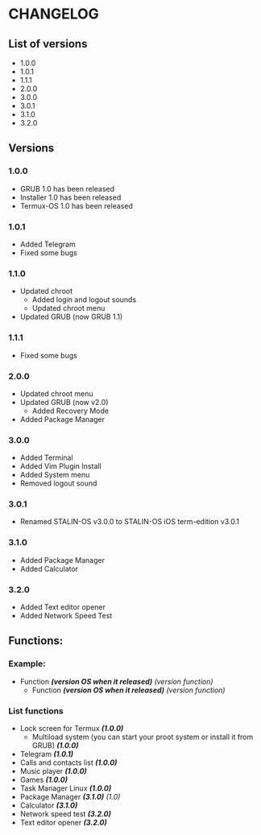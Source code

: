 # CHANGELOG

## List of versions

* 1.0.0
* 1.0.1
* 1.1.1
* 2.0.0
* 3.0.0
* 3.0.1
* 3.1.0
* 3.2.0

## Versions

### 1.0.0

* GRUB 1.0 has been released
* Installer 1.0 has been released
* Termux-OS 1.0 has been released

### 1.0.1

* Added Telegram
* Fixed some bugs

### 1.1.0

* Updated chroot
    * Added login and logout sounds
    * Updated chroot menu
* Updated GRUB (now GRUB 1.1)

### 1.1.1
* Fixed some bugs

### 2.0.0
* Updated chroot menu
* Updated GRUB (now v2.0)
    * Added Recovery Mode
* Added Package Manager

### 3.0.0
* Added Terminal
* Added Vim Plugin Install
* Added System menu
* Removed logout sound

### 3.0.1
* Renamed STALIN-OS v3.0.0 to STALIN-OS iOS term-edition v3.0.1

### 3.1.0
* Added Package Manager
* Added Calculator

### 3.2.0
* Added Text editor opener
* Added Network Speed Test

## Functions:

### Example:

* Function ***(version OS when it released)*** *(version function)*
    * Function ***(version OS when it released)*** *(version function)*

### List functions

* Lock screen for Termux ***(1.0.0)***
    * Multiload system (you can start your proot system or install it from GRUB) ***(1.0.0)***
* Telegram ***(1.0.1)***
* Calls and contacts list ***(1.0.0)***
* Music player ***(1.0.0)***
* Games ***(1.0.0)***
* Task Manager Linux ***(1.0.0)***
* Package Manager ***(3.1.0)*** *(1.0)*
* Calculator ***(3.1.0)***
* Network speed test ***(3.2.0)***
* Text editor opener ***(3.2.0)***
